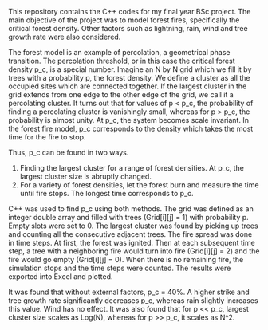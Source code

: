 This repository contains the C++ codes for my final year BSc project. The main objective of the project was to model forest fires, specifically the critical forest density. Other factors such as lightning, rain, wind and tree growth rate were also considered.

The forest model is an example of percolation, a geometrical phase transition. The percolation threshold, or in this case the critical forest density p_c, is a special number. Imagine an N by N grid which we fill it by trees with a probability p, the forest density. We define a cluster as all the occupied sites which are connected together. If the largest cluster in the grid extends from one edge to the other edge of the grid, we call it a percolating cluster. It turns out that for values of p < p_c, the probability of finding a percolating cluster is vanishingly small, whereas for p > p_c, the probability is almost unity. At p_c, the system becomes scale invariant. In the forest fire model, p_c corresponds to the density which takes the most time for the fire to stop.

Thus, p_c can be found in two ways. 
1.	Finding the largest cluster for a range of forest densities. At p_c, the largest cluster size is abruptly changed.
2.	For a variety of forest densities, let the forest burn and measure the time until fire stops. The longest time corresponds to p_c.

C++ was used to find p_c using both methods. The grid was defined as an integer double array and filled with trees (Grid[i][j] = 1) with probability p. Empty slots were set to 0. The largest cluster was found by picking up trees and counting all the consecutive adjacent trees. The fire spread was done in time steps. At first, the forest was ignited. Then at each subsequent time step, a tree with a neighboring fire would turn into fire (Grid[i][j] = 2) and the fire would go empty (Grid[i][j] = 0). When there is no remaining fire, the simulation stops and the time steps were counted. The results were exported into Excel and plotted.

It was found that without external factors, p_c = 40%. A higher strike and tree growth rate significantly decreases p_c, whereas rain slightly increases this value. Wind has no effect. It was also found that for p << p_c, largest cluster size scales as Log(N), whereas for p >> p_c, it scales as N^2. 

